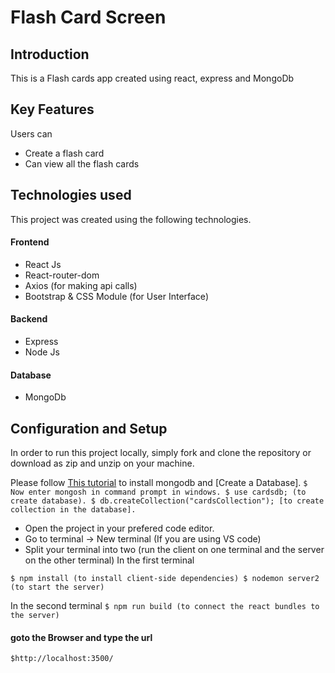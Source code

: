 # Flash Card Screen
## Introduction
This is a Flash cards app created using react, express and MongoDb
## Key Features
Users can
- Create a flash card
- Can view all the flash cards
## Technologies used
This project was created using the following technologies.
#### Frontend
+ React Js
+ React-router-dom
+ Axios (for making api calls)
+ Bootstrap & CSS Module (for User Interface)
#### Backend
+ Express
+ Node Js
#### Database
+ MongoDb
## Configuration and Setup
In order to run this project locally, simply fork and clone the repository or download as zip and unzip on your machine.


Please follow [This tutorial](https://www.youtube.com/watch?v=oC6sKlhz0OE) to install mongodb and [Create a Database].
``
$ Now enter mongosh in command prompt in windows.
$ use cardsdb; (to create database).
$ db.createCollection("cardsCollection"); [to create collection in the database].
``

+ Open the project in your prefered code editor.
+ Go to terminal -> New terminal (If you are using VS code)
+ Split your terminal into two (run the client on one terminal and the server on the other terminal)
In the first terminal


``
$ npm install (to install client-side dependencies)
$ nodemon server2 (to start the server)
``


In the second terminal
``
$ npm run build (to connect the react bundles to the server)
``

 #### goto the Browser and type the url 
``
$http://localhost:3500/
``
